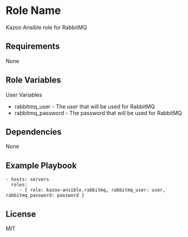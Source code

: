 Role Name
=========

Kazoo Ansible role for RabbitMQ

Requirements
------------

None

Role Variables
--------------

User Variables
- rabbitmq_user - The user that will be used for RabbitMQ
- rabbitmq_password - The password that will be used for RabbitMQ

Dependencies
------------

None

Example Playbook
----------------

    - hosts: servers
      roles:
         - { role: kazoo-ansible.rabbitmq, rabbitmq_user: user, rabbitmq_password: password }

License
-------

MIT

